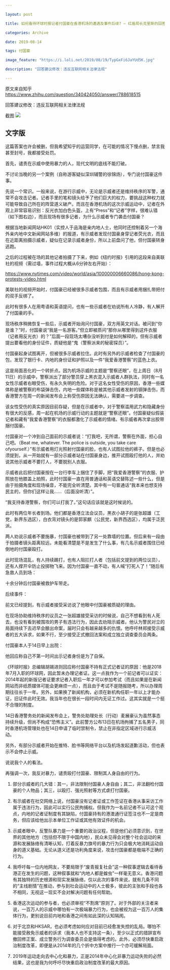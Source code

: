 ```yaml
---

layout: post

title: 如何看待环球时报记者付国豪在香港机场的遭遇及事件后续? — 红盾局长克里斯的回答 - 知乎

categories: Archive

date: 2019-08-14

tags: 付国豪

image_feature: "https://i.loli.net/2019/08/19/TypGxFi6JaYUd5K.jpg"

description: "回答建议修改：违反互联网相关法律法规"

---
```


原文来自知乎 <https://www.zhihu.com/question/340424050/answer/788618515>

回答建议修改：违反互联网相关法律法规

截图
![](https://i.loli.net/2019/08/19/TypGxFi6JaYUd5K.jpg)

文字版
---

这篇答案也许会被删，但我希望知乎的运营同学，在可能的情况下慢点删，禁言我甚至封号，我都接受处罚。

首先，谴责在示威中使用暴力的人，现代文明的底线不能打破。

不讨论当晚的另一个案例（自称游客疑似深圳辅警的徐锦炀），专门说付国豪这件事。

先说一个常识。一般来说，在游行示威中，无论是示威者还是维持秩序的军警，通常不会攻击记者。记者手里的笔和镜头给予了他们巨大的权力，要挑战这种权力就可能导致自己所在的阵营道义破产。而且在香港机场的这次示威运动中，记者在外观上非常容易识别：反光衣加白色头盔，上有“Press”和“记者”字样，很难认错（如下图右边），而且现场有很多记者，为什么示威者专门袭击付国豪？

根据当地新闻网站HK01（实控人于品海是亲内地人士，他同时还控制着另一个海外亲内地中文新闻网站多维）的报道，有示威者发现付国豪身穿记者荧光衣，而且在近距离拍摄示威者，疑似在记录示威者身份，所以上前盘问了他，但付国豪转身逃跑。

之后的过程被在场的其他记者拍摄了下来，例如《纽约时报》引用的这段来自美联社的视频（需过墙，事件过程大概从6分钟左右开始）：

<https://www.nytimes.com/video/world/asia/100000006660086/hong-kong-protests-video.html>

美联社的视频开始时，付国豪已经被很多示威者包围，而且有示威者用捆扎带把付的双手反绑了。

此时有很多人在用粤语和英语提问，也有一些示威者在劝说所有人冷静，有人解开了付国豪的手。

现场秩序稍微恢复一些后，示威者开始询问付国豪，双方用英文对话。被问到“你是谁？”时，付国豪说“我是一名游客。”但立即被质问“那你从哪里得到这件衣服（记者用反光衣）的？”后面一段现场太嘈杂没听到付是如何解释的，但有示威者提出要看他的身份证件，质疑他是“鬼（警察派来的秘密探员）”。

付国豪起身试图离开，但被很多示威者拉住。此时有另外的示威者检查了付国豪的包，发现了银行卡、内地的身份证和护照以及一件“我爱香港警察”的蓝色上衣。

这是局面恶化的一个转折点。因为机场示威的主题是“警察还眼”，在上周日（8月11日）的示威中，警察派出了部分警员穿上黑衣混入示威者人群执法，同时有一名女性示威者右眼受伤，有永久失明的危险。对于这名女性受伤的原因，香港一些媒体称是被警察的布袋弹击伤，内地一些媒体称是被其他示威者发射的钢弹击伤，而香港警方在周一的新闻发布会上称受伤原因无法确认，需要进一步调查。

该女性受伤的真实原因目前存疑，但是在示威者中，对于警察滥用武力和隐藏身份有很大的反感，周一起在机场的示威行动的主题就是“警察还眼”。付国豪疑似假装记者和藏有“我爱香港警察”的衣服都激化了示威者的情绪。有示威者再次拿出胶带捆付国豪。

付国豪对一个冲到自己面前的示威者说：“打我吧，无所谓，警察在外面，担心自己吧。（Beat me, whatever. The police is outside, you take care ofyourself.）”有示威者用灯光照射付国豪的脸，也有人试图拉他的裤子。但是也必须提到，从一开始就有一部分示威者站在付国豪身边，推开试图殴打他的人，并劝说其他示威者不要打人，不要脱别人衣服。

示威者此后把付国豪按在一台行李车上捆住了手脚，把“我爱香港警察”的衣服、护照放在他膝盖上拍照，此时付国豪一直在用普通话和英语交替陈述一些什么，但是由于拍摄角度和现场噪音，不能完全听清楚。其中有一句普通话“我本来也想支持民主的，但你们这样让我……（后面没听清）”。

“我支持香港警察，你们可以打我了。”这句话应该就是这时候说的。

此时有两位年长者到场。他们都是香港立法会议员，黑衣小胡子的是张超雄（工党，新界东选区），白衣背对镜头的是郭家麒（公民党，新界西选区），均属于泛民派。

两人劝说示威者不要施暴，付国豪也被带到了另一处靠墙的位置。但后来有一段由于拍摄者镜头距离较远，未能看清楚是不是发生了什么事，有几名示威者围住已经倒地的付国豪殴打。

此时现场混乱，有人持续踢打，也有人阻拦打人者（包括前文提到的两位议员），还有人撑开伞防止投掷物飞来。因为付国豪一直不动，有人喊“打死人了！”随后有急救人员到场：

十余分钟后付国豪被救护车带走。

后续事件：

前文已经提到，有示威者接受采访说了他眼中付国豪被质疑的理由。

在现场协助维持秩序的议员之一张超雄接受采访的时候说，自己不想看到有人死去，也没有看到被围攻的男子有违法行为，因此去劝阻示威者。他认为警民对立的局面持续下去迟早会酿出命案，届时只会有越来越多的仇恨。他呼吁林郑接受示威者的五大诉求，如果不行，至少接受正式撤回法案和成立独立调查委员会两条。

付国豪本人于14日早上出院：

他回应称自己不第一时间出示记者身份是为了自保。

《环球时报》总编辑胡锡进则回应称付国豪不持有正式记者证的原因：他是2018年7月入职的环球网，因此暂未办理记者证。这一点我作为一个前记者可以证实：2014年起的新版记者证要求记者入职后一年才可以参加考试（而且如果是在新闻网站而非纸质媒体可能会更麻烦一点），而且由于考试不是随报随考，所以办理周期往往长于一年。另外，如果换了新闻机构，必须在新机构任职一年以上才能办证，旧证件此时无效。我当年也在很长一段时间内无证工作过。这其实就是一个挺不合理的制度。

14日香港警务处的新闻发布会上，警务处助理处长（行动）麦展豪认为虽然事态持续升级，但尚不构成“恐怖主义”。此前警方公布13日在机场拘捕了五名男子，同时香港机场管理处也在14日申请了临时禁制令，禁止在非指定区域进行示威活动。

另外，有部分示威者开始在推特、脸书等网络平台以及机场发起道歉活动，但也表示不会停止示威。

说说我个人的看法。

再强调一次，我反对暴力，谴责殴打付国豪、限制其人身自由的行为。

1. 部分示威者的几大错：其一，非法限制付国豪人身自由；其二，非法翻检付国豪的个人物品；其三，以殴打、强光照射等方式虐打付国豪。

2. 有示威者在社交网络上说，付国豪没有记者证或工作签证在香港从事采访工作属于违法行为，因此可以实行公民拘捕权。但我作为一名前记者不认可这个观点，内地的记者证制度有其缺陷，付国豪持有的港澳通行证签注也不一定是商务，但应该给他出示本单位工作证或其他有效证件的机会。

3. 示威者眼中，反警队暴力是一个重要的政治议程，但是他们必须意识到，在世界的其他地方（包括但不限于中国内地），民众未见得会对整个社会运动的来源和发展脉络有清晰认知，打着反暴力旗号的暴力行为只会极大地消耗运动自身的道义基础。无论从道义还是功利角度来说，攻击付国豪都是极端不正确的行为。

4. 我呼吁每一位内地网友，不要局限于“废青报复社会”这一种叙事逻辑去看待香港正在发生的问题，这种叙事就和“内地人都是蝗虫”一样毫无意义。香港问题有其独特的历史根源和现实发展脉络，仅以此次的事件来说，就有几条不同的“主线剧情”在推动，参与到社会运动中的人士极多，彼此的主张和手段也各不相同，无视这一现实不会对解决问题有任何帮助。

5. 香港这次运动的参与者，也必须审视“不割席”原则了。对于外部的关注者来说，一百万人的示威中哪怕有一次极端暴力行为，也会被视为这一百万人的集体行为，更别说目前内地和香港之间有如此深的认知隔阂。

6. 对于北京和HKSAR，也必须考虑如何应对目前已经愈发失控的乱局。哪怕不能接受赦免示威者的诉求（我本人也不支持这一条），至少以正式的措辞宣布撤回修正案、成立警务行为调查委员会是值得考虑的。此外，必须尽快重启政治制度改革，即便是从2014年的几个折中方案中推行一个亦可缓解局面。

7. 2019年运动走向去中心化和暴力，正是2014年中心化非暴力运动失败的必然结果，这也是我为何呼吁尽快重启政治制度改革的最大原因。
